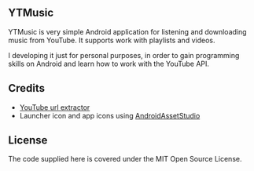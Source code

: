 ## YTMusic
YTMusic is very simple Android application for listening and downloading music from YouTube. It supports work with playlists and videos.

I developing it just for personal purposes, in order to gain programming skills on Android and learn how to work with the YouTube API.


## Credits
* [YouTube url extractor][1]
* Launcher icon and app icons using [AndroidAssetStudio][2]


## License
The code supplied here is covered under the MIT Open Source License.


[1]: https://github.com/HaarigerHarald/android-youtubeExtractor
[2]: https://romannurik.github.io/AndroidAssetStudio
